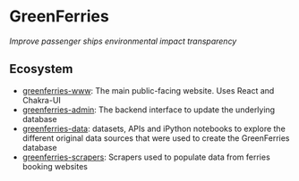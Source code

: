 # GreenFerries

*Improve passenger ships environmental impact transparency*

## Ecosystem

- [greenferries-www](https://github.com/greenferries/greenferries/www): The
main public-facing website. Uses React and Chakra-UI
- [greenferries-admin](https://github.com/greenferries/greenferries-admin):
The backend interface to update the underlying database
- [greenferries-data](https://github.com/greenferries/greenferries/data):
datasets, APIs and iPython notebooks to explore the different original data
sources that were used to create the GreenFerries database
- [greenferries-scrapers](https://github.com/greenferries/greenferries/scrapers):
Scrapers used to populate data from ferries booking websites
